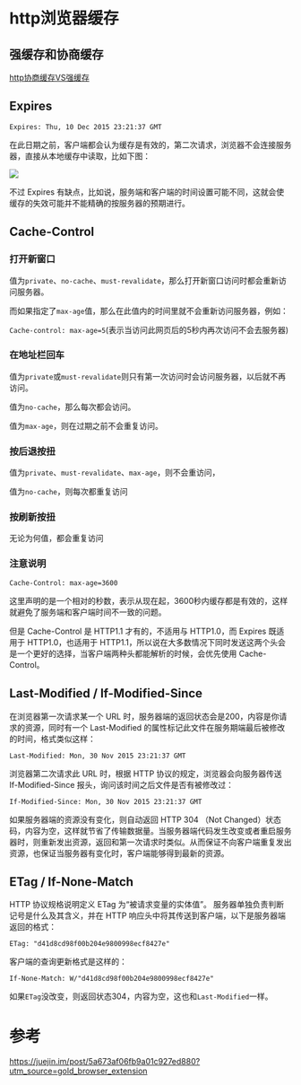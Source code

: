 # http浏览器缓存

## 强缓存和协商缓存

[http协商缓存VS强缓存](https://juejin.im/entry/5a717235518825732739ec46)

## **Expires**

`Expires: Thu, 10 Dec 2015 23:21:37 GMT`

在此日期之前，客户端都会认为缓存是有效的，第二次请求，浏览器不会连接服务器，直接从本地缓存中读取，比如下图：

![](https://youpaiyun.zongqilive.cn/image/006tNc79ly1fnkp51mf3yj30wq0ck3zj.jpg)

不过 Expires 有缺点，比如说，服务端和客户端的时间设置可能不同，这就会使缓存的失效可能并不能精确的按服务器的预期进行。

## **Cache-Control**

### 打开新窗口

值为`private`、`no-cache`、`must-revalidate`，那么打开新窗口访问时都会重新访问服务器。

而如果指定了`max-age`值，那么在此值内的时间里就不会重新访问服务器，例如：

`Cache-control: max-age=5`(表示当访问此网页后的5秒内再次访问不会去服务器)

### 在地址栏回车

值为`private`或`must-revalidate`则只有第一次访问时会访问服务器，以后就不再访问。

值为`no-cache`，那么每次都会访问。

值为`max-age`，则在过期之前不会重复访问。

### 按后退按扭

值为`private`、`must-revalidate`、`max-age`，则不会重访问，

值为`no-cache`，则每次都重复访问

### 按刷新按扭

无论为何值，都会重复访问

### 注意说明

`Cache-Control: max-age=3600`

这里声明的是一个相对的秒数，表示从现在起，3600秒内缓存都是有效的，这样就避免了服务端和客户端时间不一致的问题。

但是 Cache-Control 是 HTTP1.1 才有的，不适用与 HTTP1.0，而 Expires 既适用于 HTTP1.0，也适用于 HTTP1.1，所以说在大多数情况下同时发送这两个头会是一个更好的选择，当客户端两种头都能解析的时候，会优先使用 Cache-Control。



## **Last-Modified / If-Modified-Since**

在浏览器第一次请求某一个 URL 时，服务器端的返回状态会是200，内容是你请求的资源，同时有一个 Last-Modified 的属性标记此文件在服务期端最后被修改的时间，格式类似这样：

`Last-Modified: Mon, 30 Nov 2015 23:21:37 GMT`

浏览器第二次请求此 URL 时，根据 HTTP 协议的规定，浏览器会向服务器传送 If-Modified-Since 报头，询问该时间之后文件是否有被修改过：

`If-Modified-Since: Mon, 30 Nov 2015 23:21:37 GMT`

如果服务器端的资源没有变化，则自动返回 HTTP 304 （Not Changed）状态码，内容为空，这样就节省了传输数据量。当服务器端代码发生改变或者重启服务器时，则重新发出资源，返回和第一次请求时类似。从而保证不向客户端重复发出资源，也保证当服务器有变化时，客户端能够得到最新的资源。

## **ETag / If-None-Match**

HTTP 协议规格说明定义 ETag 为“被请求变量的实体值”。 服务器单独负责判断记号是什么及其含义，并在 HTTP 响应头中将其传送到客户端，以下是服务器端返回的格式：

`ETag: "d41d8cd98f00b204e9800998ecf8427e"`

客户端的查询更新格式是这样的：

`If-None-Match: W/"d41d8cd98f00b204e9800998ecf8427e"`

如果`ETag`没改变，则返回状态304，内容为空，这也和`Last-Modified`一样。



# 参考

https://juejin.im/post/5a673af06fb9a01c927ed880?utm_source=gold_browser_extension